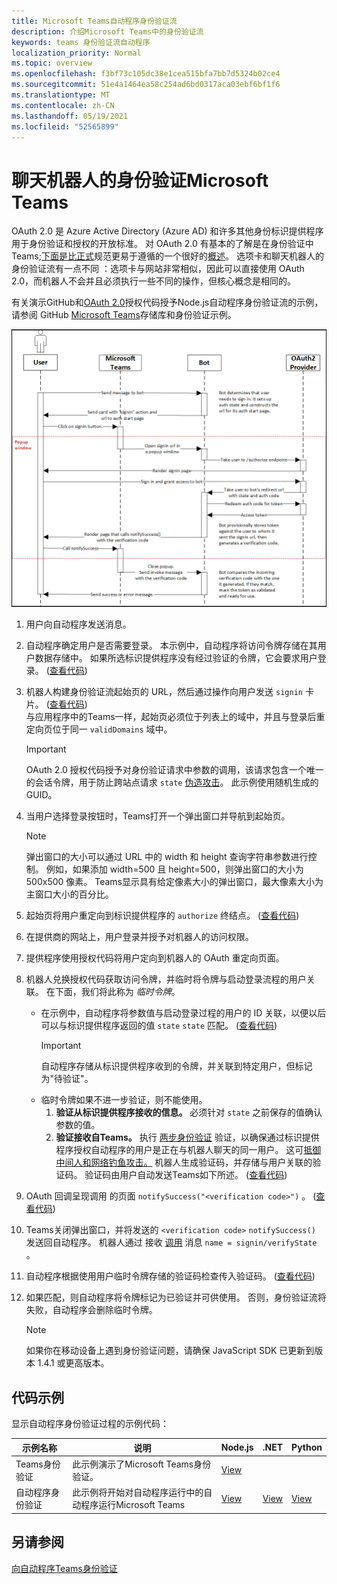 ```yaml
---
title: Microsoft Teams自动程序身份验证流
description: 介绍Microsoft Teams中的身份验证流
keywords: teams 身份验证流自动程序
localization_priority: Normal
ms.topic: overview
ms.openlocfilehash: f3bf73c105dc38e1cea515bfa7bb7d5324b02ce4
ms.sourcegitcommit: 51e4a1464ea58c254ad6bd0317aca03ebf6bf1f6
ms.translationtype: MT
ms.contentlocale: zh-CN
ms.lasthandoff: 05/19/2021
ms.locfileid: "52565899"
---
```

# <a name="authentication-flow-for-bots-in-microsoft-teams"></a>聊天机器人的身份验证Microsoft Teams

OAuth 2.0 是 Azure Active Directory (Azure AD) 和许多其他身份标识提供程序用于身份验证和授权的开放标准。 对 OAuth 2.0 有基本的了解是在身份验证中Teams;[下面是比正式](https://aaronparecki.com/oauth-2-simplified/)规范更易于遵循的一个很好的[概述](https://oauth.net/2/)。 选项卡和聊天机器人的身份验证流有一点不同 ：选项卡与网站非常相似，因此可以直接使用 OAuth 2.0，而机器人不会并且必须执行一些不同的操作，但核心概念是相同的。

有关演示GitHub和[OAuth 2.0](https://oauth.net/2/grant-types/authorization-code/)授权代码授予Node.js自动程序身份验证流的示例，请参阅 GitHub [Microsoft Teams](https://github.com/OfficeDev/Microsoft-Teams-Samples/tree/main/samples/app-auth/nodejs)存储库和身份验证示例。

![自动程序身份验证序列图](../../../assets/images/authentication/bot_auth_sequence_diagram.png)

1. 用户向自动程序发送消息。
2. 自动程序确定用户是否需要登录。
   本示例中，自动程序将访问令牌存储在其用户数据存储中。 如果所选标识提供程序没有经过验证的令牌，它会要求用户登录。  ([查看代码](https://github.com/OfficeDev/microsoft-teams-sample-auth-node/blob/469952a26d618dbf884a3be53c7d921cc580b1e2/src/utils/AuthenticationUtils.ts#L58-L76)) 
3. 机器人构建身份验证流起始页的 URL，然后通过操作向用户发送 `signin` 卡片。  ([查看代码](https://github.com/OfficeDev/microsoft-teams-sample-auth-node/blob/469952a26d618dbf884a3be53c7d921cc580b1e2/src/dialogs/BaseIdentityDialog.ts#L160-L190)) </br>
    与应用程序中的Teams一样，起始页必须位于列表上的域中，并且与登录后重定向页位于同一 `validDomains` 域中。
    > [!IMPORTANT] 
    > OAuth 2.0 授权代码授予对身份验证请求中参数的调用，该请求包含一个唯一的会话令牌，用于防止跨站点请求 `state` [伪造攻击](https://en.wikipedia.org/wiki/Cross-site_request_forgery)。 此示例使用随机生成的 GUID。
4. 当用户选择登录按钮时，Teams打开一个弹出窗口并导航到起始页。 
   > [!NOTE]
   > 弹出窗口的大小可以通过 URL 中的 width 和 height 查询字符串参数进行控制。 例如，如果添加 width=500 且 height=500，则弹出窗口的大小为 500x500 像素。 Teams显示具有给定像素大小的弹出窗口，最大像素大小为主窗口大小的百分比。

5. 起始页将用户重定向到标识提供程序的 `authorize` 终结点。  ([查看代码](https://github.com/OfficeDev/microsoft-teams-sample-auth-node/blob/469952a26d618dbf884a3be53c7d921cc580b1e2/public/html/auth-start.html#L51-L56)) 
6. 在提供商的网站上，用户登录并授予对机器人的访问权限。
7. 提供程序使用授权代码将用户定向到机器人的 OAuth 重定向页面。
8. 机器人兑换授权代码获取访问令牌，并临时将令牌与启动登录流程的用户关联。 在下面，我们将此称为 *临时令牌*。
    * 在示例中，自动程序将参数值与启动登录过程的用户的 ID 关联，以便以后可以与标识提供程序返回的值 `state` `state` 匹配。  ([查看代码](https://github.com/OfficeDev/microsoft-teams-sample-auth-node/blob/469952a26d618dbf884a3be53c7d921cc580b1e2/src/AuthBot.ts#L70-L99)) 
      > [!IMPORTANT] 
      > 自动程序存储从标识提供程序收到的令牌，并关联到特定用户，但标记为"待验证"。 
    * 临时令牌如果不进一步验证，则不能使用。
      1. **验证从标识提供程序接收的信息。** 必须针对 `state` 之前保存的值确认参数的值。 
      1. **验证接收自Teams。** 执行 [两步身份验证](https://en.wikipedia.org/wiki/Man-in-the-middle_attack) 验证，以确保通过标识提供程序授权自动程序的用户是正在与机器人聊天的同一用户。 这可[抵御中间人和网络钓鱼](https://en.wikipedia.org/wiki/Man-in-the-middle_attack)[攻击。](https://en.wikipedia.org/wiki/Phishing) 机器人生成验证码，并存储与用户关联的验证码。 验证码由用户自动发送Teams如下所述。  ([查看代码](https://github.com/OfficeDev/microsoft-teams-sample-auth-node/blob/469952a26d618dbf884a3be53c7d921cc580b1e2/src/AuthBot.ts#L100-L113)) 
9. OAuth 回调呈现调用 的页面 `notifySuccess("<verification code>")` 。  ([查看代码](https://github.com/OfficeDev/microsoft-teams-sample-auth-node/blob/master/src/views/oauth-callback-success.hbs)) 
10. Teams关闭弹出窗口，并将发送的 `<verification code>` `notifySuccess()` 发送回自动程序。 机器人通过 接收 [调用](/bot-framework/dotnet/bot-builder-dotnet-activities#invoke) 消息 `name = signin/verifyState` 。
11. 自动程序根据使用用户临时令牌存储的验证码检查传入验证码。  ([查看代码](https://github.com/OfficeDev/microsoft-teams-sample-auth-node/blob/469952a26d618dbf884a3be53c7d921cc580b1e2/src/dialogs/BaseIdentityDialog.ts#L127-L140)) 
12. 如果匹配，则自动程序将令牌标记为已验证并可供使用。 否则，身份验证流将失败，自动程序会删除临时令牌。

    > [!NOTE]
    > 如果你在移动设备上遇到身份验证问题，请确保 JavaScript SDK 已更新到版本 1.4.1 或更高版本。

## <a name="code-sample"></a>代码示例

显示自动程序身份验证过程的示例代码：

| **示例名称** | **说明** | **Node.js** | **.NET** | **Python** |
|-----------------|----------------|--------------|----------|-----------|
| Teams身份验证 | 此示例演示了Microsoft Teams身份验证。 | [View](https://github.com/OfficeDev/microsoft-teams-sample-auth-node) | | |
| 自动程序身份验证 | 此示例将开始对自动程序运行中的自动程序运行Microsoft Teams | [View](https://github.com/microsoft/BotBuilder-Samples/tree/main/samples/javascript_nodejs/46.teams-auth) | [View](https://github.com/microsoft/BotBuilder-Samples/tree/main/samples/csharp_dotnetcore/46.teams-auth) | [View](https://github.com/microsoft/BotBuilder-Samples/tree/main/samples/python/46.teams-auth)

## <a name="see-also"></a>另请参阅

[向自动程序Teams身份验证](add-authentication.md)
